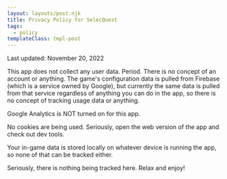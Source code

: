 ```yaml
---
layout: layouts/post.njk
title: Privacy Policy for SelecQuest
tags:
  - policy
templateClass: tmpl-post
---
```


Last updated: November 20, 2022

This app does not collect any user data. Period. There is no concept of an account or anything. The game's configuration data is pulled from Firebase (which is a service owned by Google), but currently the same data is pulled from that service regardless of anything you can do in the app, so there is no concept of tracking usage data or anything.

Google Analytics is NOT turned on for this app. 

No cookies are being used. Seriously, open the web version of the app and check out dev tools. 

Your in-game data is stored locally on whatever device is running the app, so none of that can be tracked either. 

Seriously, there is nothing being tracked here. Relax and enjoy!

